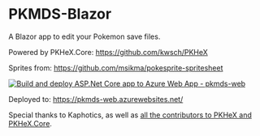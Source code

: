 # PKMDS-Blazor

A Blazor app to edit your Pokemon save files.

Powered by PKHeX.Core: https://github.com/kwsch/PKHeX

Sprites from: https://github.com/msikma/pokesprite-spritesheet

[![Build and deploy ASP.Net Core app to Azure Web App - pkmds-web](https://github.com/codemonkey85/PKMDS-Blazor/actions/workflows/dotnet-8-release-new-template_pkmds-web.yml/badge.svg)](https://github.com/codemonkey85/PKMDS-Blazor/actions/workflows/dotnet-8-release-new-template_pkmds-web.yml)

Deployed to: https://pkmds-web.azurewebsites.net/

Special thanks to Kaphotics, as well as [all the contributors to PKHeX and PKHeX.Core](https://github.com/kwsch/PKHeX/graphs/contributors).
